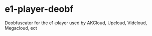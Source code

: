 # e1-player-deobf
Deobfuscator for the e1-player used by AKCloud, Upcloud, Vidcloud, Megacloud, ect
